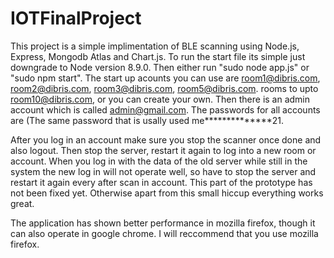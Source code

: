 # IOTFinalProject
This project is a simple implimentation of BLE scanning using Node.js, Express, Mongodb Atlas and Chart.js. To run the start file its simple just downgrade to
Node version 8.9.0. Then either run "sudo node app.js" or "sudo npm start". The start up acounts you can use are room1@dibris.com, room2@dibris.com, room3@dibris.com, room5@dibris.com.
rooms to upto room10@dibris.com, or you can create your own. Then there is an admin account which is called admin@gmail.com. The passwords for all accounts are (The same password that is usally used me**************21. 

After you log in an account make sure you stop the scanner once done and also logout. Then stop the server, restart it again to log into a new room or account. When
you log in with the data of the old server while still in the system the new log in will not operate well, so have to stop the server and restart it again every after scan in account. This part of the prototype has not been fixed yet. Otherwise apart from this small hiccup everything works great.

The application has shown better performance in mozilla firefox, though it can also operate in google chrome. I will reccommend that you use mozilla firefox. 
